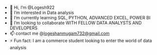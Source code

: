 - 👋 Hi, I’m @Logesh922
- 👀 I’m interested in Data analysis
- 🌱 I’m currently learning SQL, PYTHON, ADVANCED EXCEL, POWER BI
- 💞️ I’m looking to collaborate WITH FELLOW DATA ANALYSTS AND DEVELOPERS
- 📫 contact me @logeshanmugam732@gmail.com
- ⚡ Fun fact: I am a commerce student looking to enter the world of data analysis

<!---
Logesh922/Logesh922 is a ✨ special ✨ repository because its `README.md` (this file) appears on your GitHub profile.
You can click the Preview link to take a look at your changes.
--->

